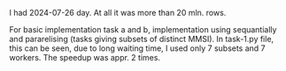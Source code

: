 I had 2024-07-26 day. At all it was more than 20 mln. rows. 

For basic implementation task a and b, implementation using sequantially and pararelising (tasks giving subsets of distinct MMSI). In task-1.py file, this can be seen, due to long waiting time, I used only 7 subsets and 7 workers. The speedup was appr. 2 times.
